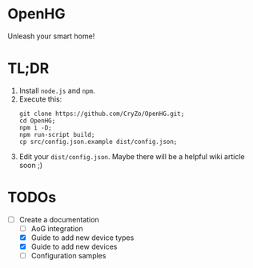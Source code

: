 # OpenHG
Unleash your smart home!

# TL;DR
1. Install `node.js` and `npm`.
2. Execute this:
	```
	git clone https://github.com/CryZo/OpenHG.git;
	cd OpenHG;
	npm i -D;
	npm run-script build;
	cp src/config.json.example dist/config.json;
	```
3. Edit your `dist/config.json`. Maybe there will be a helpful wiki article soon ;)

# TODOs
- [ ] Create a documentation
	- [ ] AoG integration
	- [X] Guide to add new device types
	- [X] Guide to add new devices
	- [ ] Configuration samples